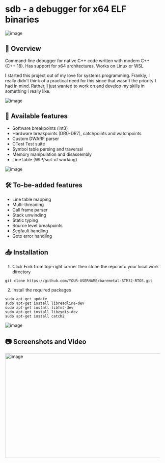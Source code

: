 # sdb - a debugger for x64 ELF binaries 
![image](https://github.com/danglevm/2DJavaGame/assets/84720339/97dcd99c-9733-4fa2-a236-aee0da234665)

## 📄 Overview 
Command-line debugger for native C++ code written with modern C++ (C++ 18). Has support for x64 architectures. Works on Linux or WSL

I started this project out of my love for systems programming. Frankly, I really didn't think of a practical need for this since that wasn't the priority I had in mind. Rather, I just wanted to work on and develop my skills in something I really like.

![image](https://github.com/danglevm/2DJavaGame/assets/84720339/54814ca5-0f88-41e8-bff0-80267fe03b77)

## 💾 Available features
- Software breakpoints (int3)
- Hardware breakpoints (DR0-DR7), catchpoints and watchpoints
- Custom DWARF parser
- CTest Test suite
- Symbol table parsing and traversal
- Memory manipulation and disassembly
- Line table (WIP/sort of working)

![image](https://github.com/danglevm/2DJavaGame/assets/84720339/54814ca5-0f88-41e8-bff0-80267fe03b77)

## 🛠️ To-be-added features
- Line table mapping
- Multi-threading
- Call frame parser
- Stack unwinding
- Static typing
- Source level breakpoints
- Segfault handling
- Goto error handling

## 📥 Installation
1. Click Fork from top-right corner then clone the repo into your local work directory
```
git clone https://github.com/YOUR-USERNAME/baremetal-STM32-RTOS.git
```
2. Install the required packages
```
sudo apt-get update
sudo apt-get install libreadline-dev
sudo apt-get install libfmt-dev
sudo apt-get install libzydis-dev
sudo apt-get install catch2
```




![image](https://github.com/danglevm/2DJavaGame/assets/84720339/54814ca5-0f88-41e8-bff0-80267fe03b77)
## 📷 Screenshots and Video 
<img width="2186" height="340" alt="image" src="https://github.com/user-attachments/assets/10196b60-7ebc-4fee-bad7-96d9e4c7e134" />





